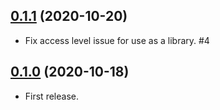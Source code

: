 ## [0.1.1](https://github.com/sushichop/Puppy/releases/tag/0.1.1) (2020-10-20)

- Fix access level issue for use as a library. #4

## [0.1.0](https://github.com/sushichop/Puppy/releases/tag/0.1.0) (2020-10-18)

- First release.

